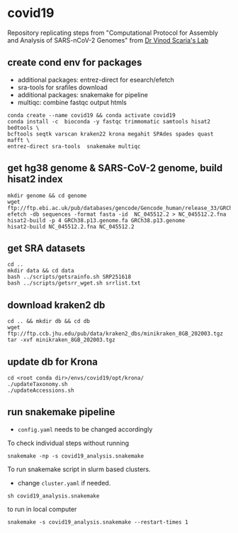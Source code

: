 # covid19

Repository replicating steps from "Computational Protocol for Assembly and 
Analysis of SARS-nCoV-2 Genomes" from 
[Dr Vinod Scaria's Lab](http://vinodscaria.rnabiology.org/covid-19)

## create cond env for packages
* additional packages: entrez-direct for esearch/efetch
* sra-tools for srafiles download
* additional packages: snakemake for pipeline
* multiqc: combine fastqc output htmls
```
conda create --name covid19 && conda activate covid19
conda install -c  bioconda -y fastqc trimmomatic samtools hisat2 bedtools \
bcftools seqtk varscan kraken22 krona megahit SPAdes spades quast mafft \
entrez-direct sra-tools  snakemake multiqc
```

## get hg38 genome &  SARS-CoV-2 genome, build hisat2 index
```
mkdir genome && cd genome
wget ftp://ftp.ebi.ac.uk/pub/databases/gencode/Gencode_human/release_33/GRCh38.p13.genome.fa.gz
efetch -db sequences -format fasta -id  NC_045512.2 > NC_045512.2.fna
hisat2-build -p 4 GRCh38.p13.genome.fa GRCh38.p13.genome
hisat2-build NC_045512.2.fna NC_045512.2
```

## get SRA datasets
```
cd ..
mkdir data && cd data
bash ../scripts/getsrainfo.sh SRP251618
bash ../scripts/getsrr_wget.sh srrlist.txt
```


## download kraken2 db
```
cd .. && mkdir db && cd db
wget ftp://ftp.ccb.jhu.edu/pub/data/kraken2_dbs/minikraken_8GB_202003.tgz
tar -xvf minikraken_8GB_202003.tgz
```

## update db for Krona
```
cd <root conda dir>/envs/covid19/opt/krona/
./updateTaxonomy.sh
./updateAccessions.sh
```

## run snakemake pipeline
* `config.yaml` needs to be changed accordingly

To check individual steps without running
```
snakemake -np -s covid19_analysis.snakemake
```
To run snakemake script in slurm based clusters.
* change `cluster.yaml` if needed.
```
sh covid19_analysis.snakemake
```
to run in local computer
```
snakemake -s covid19_analysis.snakemake --restart-times 1 
```
